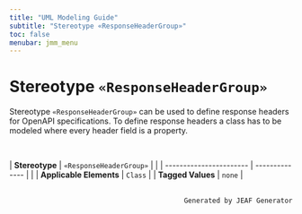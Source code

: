 ```yaml
---
title: "UML Modeling Guide"
subtitle: "Stereotype «ResponseHeaderGroup»"
toc: false
menubar: jmm_menu
---
```


# Stereotype `«ResponseHeaderGroup»`
Stereotype `«ResponseHeaderGroup»` can be used to define response headers for OpenAPI specifications. To define response headers a class has to be modeled where every header field is a property. 



<br>

| **Stereotype**          | `«ResponseHeaderGroup»` | |
| ----------------------- | -------------- | |
| **Applicable Elements** | `Class`        |
| **Tagged Values**       | `none`           |



<br>

<div style="text-align: right"><code>Generated by JEAF Generator</code></div>

    